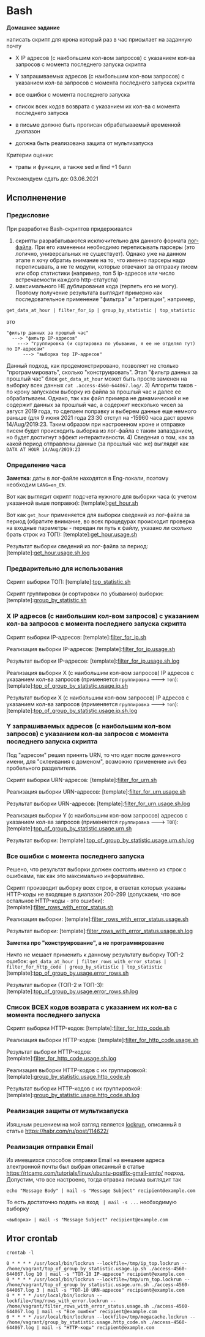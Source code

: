 # Bash

__Домашнее задание__

написать скрипт для крона который раз в час присылает на заданную почту
* X IP адресов (с наибольшим кол-вом запросов) с указанием кол-ва запросов c момента последнего запуска скрипта
* Y запрашиваемых адресов (с наибольшим кол-вом запросов) с указанием кол-ва запросов c момента последнего запуска скрипта
* все ошибки c момента последнего запуска
* список всех кодов возврата с указанием их кол-ва с момента последнего запуска 
  
* в письме должно быть прописан обрабатываемый временной диапазон 
* должна быть реализована защита от мультизапуска

Критерии оценки:
* трапы и функции, а также sed и find +1 балл

Рекомендуем сдать до: 03.06.2021

## Исполненение

### Предисловие

При разработке Bash-скриптов придерживался
1) скрипты разрабатываются исключительно для данного формата [лог-файла](./010/access-4560-644067.log). При его изменении необходимо переписывать парсеры (это логично, универсальных не существует). Однако уже на данном этапе я хочу обратиь внимание на то, что именно парсеры надо переписывать, а не те модули, которые отвечают за отправку писем или сбор статистики (например, топ 5 ip-адресов или число встречаемости каждого http-статуста)
2) максимального НЕ дублирования кода (терпеть его не могу). Поэтому получение результата выглядит примерно как последовательное применение "фильтра" и "агрегации", например, 
```shell
get_data_at_hour | filter_for_ip | group_by_statistic | top_statistic
```
это
```shell
"фильтр данных за прошлый час"
  ---> "фильтр IP-адресов" 
    ---> "группировка (и сортировка по убыванию, я ее не отделял тут) по IP-адресам" 
      ---> "выборка top IP-адресов" 
```
Данный подход, как продемонстрировано, позволяет не столько "программировать", сколько "конструировать". Этап "фильтр данных за прошлый час" блок `get_data_at_hour` может быть просто заменен на выборку всех данных `cat .access-4560-644067.log/`. 
3) Алгоритм таков - по крону запускаем выборку из файла за прошлый час и далее ее обрабатываем. Однако, так как файл примера не динамический и не содержит данных за прошлый час, а содержит несколько чисел за август 2019 года, то сделаем поправку и выберем данные еще немного раньше (для 9 июня 2021 года 23:30 отступ на -15960 часа даст время 14/Aug/2019:23. Таким образом при настроенном кроне и отправке писем будет происходить выборка из лог-файла с таким запазданием, но будет достигнут эффект интерактивности.
4) Сведения о том, как за какой период отправлены данные (за прошлый час же) выглядят как `DATA AT HOUR 14/Aug/2019:23`

### Определение часа

__Заметка__: даты в лог-файле находятся в Eng-локали, поэтому необходим `LANG=en_EN`.

Вот как выглядит скрипт подсчета нужного для выборки часа (с учетом указанной выше поправки):
[template]:[get_hour.sh](./010/get_hour.sh)

Вот как `get_hour` применяется для выборки сведений из лог-файла за период (обратите внимание, во всех процедурах происходит проверка на входные параметры - передан ли путь к файлу, указано ли сколько брать строк из ТОП):
[template]:[get_hour.usage.sh](./010/get_hour.usage.sh)

Результат выборки сведений из лог-файла за период:
[template]:[get_hour.usage.sh.log](./010/get_hour.usage.sh.log)

### Предварительно для использования

Скрипт выборки ТОП:
[template]:[top_statistic.sh](./010/top_statistic.sh)

Скрипт группировки (и сортировки по убыванию) выборки:
[template]:[group_by_statistic.sh](./010/group_by_statistic.sh)

### X IP адресов (с наибольшим кол-вом запросов) с указанием кол-ва запросов c момента последнего запуска скрипта

Скрипт выборки IP-адресов:
[template]:[filter_for_ip.sh](./010/filter_for_ip.sh)

Реализация выборки IP-адресов:
[template]:[filter_for_ip.usage.sh](./010/filter_for_ip.usage.sh)

Результат выборки IP-адресов:
[template]:[filter_for_ip.usage.sh.log](./010/filter_for_ip.usage.sh.log)

Реализация выборки X (с наибольшим кол-вом запросов) IP адресов с указанием кол-ва запросов (применяется `группировка` ---> `топ`):
[template]:[top_of_group_by_statistic.usage.ip.sh](./010/top_of_group_by_statistic.usage.ip.sh)

Результат выборки X (с наибольшим кол-вом запросов) IP адресов с указанием кол-ва запросов (применяется `группировка` ---> `топ`):
[template]:[top_of_group_by_statistic.usage.ip.sh.log](./010/top_of_group_by_statistic.usage.ip.sh.log)

### Y запрашиваемых адресов (с наибольшим кол-вом запросов) с указанием кол-ва запросов c момента последнего запуска скрипта

Под "адресом" решил принять URN, то что идет после доменного имени, для "склеивания с доменом", возможно применение `awk` без пробельного разделителя.

Скрипт выборки URN-адресов:
[template]:[filter_for_urn.sh](./010/filter_for_urn.sh)

Реализация выборки URN-адресов:
[template]:[filter_for_urn.usage.sh](./010/filter_for_urn.usage.sh)

Результат выборки URN-адресов:
[template]:[filter_for_urn.usage.sh.log](./010/filter_for_urn.usage.sh.log)

Реализация выборки Y (с наибольшим кол-вом запросов) адресов с указанием кол-ва запросов (применяется `группировка` ---> `ТОП`):
[template]:[top_of_group_by_statistic.usage.urn.sh](./010/top_of_group_by_statistic.usage.urn.sh)

Результат выборки:
[template]:[top_of_group_by_statistic.usage.urn.sh.log](./010/top_of_group_by_statistic.usage.urn.sh.log)

### Все ошибки с момента последнего запуска

Решено, что результат выборки должен состоять именно из строк с ошибками, так как это максимально информативно.

Скрипт производит выборку всех строк, в ответах которых указаны HTTP-коды не входящие в диапазон 200-299 (допускаем, что все остальное HTTP-коды - это ошибки):
[template]:[filter_rows_with_error_status.sh](./010/filter_rows_with_error_status.sh)

Реализация выборки:
[template]:[filter_rows_with_error_status.usage.sh](./010/filter_rows_with_error_status.usage.sh)

Результат выборки:
[template]:[filter_rows_with_error_status.usage.sh.log](./010/filter_rows_with_error_status.usage.sh.log)

__Заметка про "конструирование", а не программирование__

Ничто не мешает применить к данному результату выборку ТОП-2 ошибок:
`get_data_at_hour | filter_rows_with_error_status | filter_for_http_code | group_by_statistic | top_statistic`
[template]:[top_of_group_by.usage.error_rows.sh](./010/top_of_group_by.usage.error_rows.sh)

Результат выборки (ТОП-2 и ТОП-3):
[template]:[top_of_group_by.usage.error_rows.sh.log](./010/top_of_group_by.usage.error_rows.sh.log)

### Cписок ВСЕХ кодов возврата с указанием их кол-ва с момента последнего запуска 

Скрипт выборки HTTP-кодов:
[template]:[filter_for_http_code.sh](./010/filter_for_http_code.sh)

Реализация выборки HTTP-кодов:
[template]:[filter_for_http_code.usage.sh](./010/filter_for_http_code.usage.sh)

Результат выборки HTTP-кодов:
[template]:[filter_for_http_code.usage.sh.log](./010/filter_for_http_code.usage.sh.log)

Реализация выборки HTTP-кодов с их группировкой:
[template]:[group_by_statistic.usage.http_code.sh](./010/group_by_statistic.usage.http_code.sh)

Результат выборки HTTP-кодов с их группировкой:
[template]:[group_by_statistic.usage.http_code.sh.log](./010/group_by_statistic.usage.http_code.sh.log)

### Реализация защиты от мультизапуска

Изящным решением на мой взгляд является [lockrun](http://unixwiz.net/tools/lockrun.html), описанный в статье https://habr.com/ru/post/114622/

### Реализация отправки Email

Из имевшихся способов отправки Email на внешние адреса электронной почты был выбран описанный в статье https://rtcamp.com/tutorials/linux/ubuntu-postfix-gmail-smtp/ подход. Допустим, что все настроено, тогда отравка письма выглядит так

```shell
echo "Message Body" | mail -s "Message Subject" recipient@example.com
```

То есть достаточно подать на вход ` | mail -s ...` необходимую выборку

```shell
<выборка> | mail -s "Message Subject" recipient@example.com
```
## Итог crontab

```shell
crontab -l

0 * * * * /usr/local/bin/lockrun --lockfile=/tmp/ip_top.lockrun -- /home/vagrant/top_of_group_by_statistic.usage.ip.sh ./access-4560-644067.log 10 | mail -s "ТОП-10 IP-адресов" recipient@example.com
0 * * * * /usr/local/bin/lockrun --lockfile=/tmp/urn_top.lockrun -- /home/vagrant/top_of_group_by_statistic.usage.urn.sh ./access-4560-644067.log 3 | mail -s "ТОП-10 URN-адресов" recipient@example.com
0 * * * * /usr/local/bin/lockrun --lockfile=/tmp/rows_with_error.lockrun -- /home/vagrant/filter_rows_with_error_status.usage.sh ./access-4560-644067.log | mail -s "Все ошибки" recipient@example.com
0 * * * * /usr/local/bin/lockrun --lockfile=/tmp/megacache.lockrun -- /home/vagrant/group_by_statistic.usage.http_code.sh ./access-4560-644067.log | mail -s "HTTP-коды" recipient@example.com
```
  